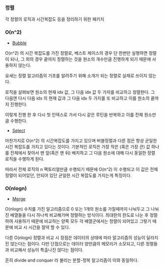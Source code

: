 ### 정렬

각 정렬의 로직과 시간복잡도 등을 정리하기 위한 패키지

### O(n^2)

- [Bubble](./Bubble.java)

O(n^2) 의 시간 복잡도를 가진 정렬로, 베스트 케이스의 경우 단 한번만 실행하면 정렬이 되나, 그 외의 경우
끝까지 정렬하는 것을 원소의 개수만큼 진행하게 되기 때문에 사용하지 않는다.

요새는 정렬 알고리즘의 기초를 알려주기 위해 소개가 되는 정렬로 실제로 쓰이지 않는다.

로직을 살펴보면 원소의 현재 idx 값, 그 다음 idx 값 두 가지를 비교하고 정렬한다.
그 다음엔 다시 다음 idx 의 현재 값과 그 다음 idx 두 가지를 또 비교하고 이를 원소의 끝까지 진행한다.

이렇게 진행 한 후 다시 첫 인덱스로 가서 다시 같은 루틴을 반복하고 이를 전체 원소만큼 수행한다.

- [Select](./Select.java)

마찬가지로 O(n^2) 의 시간복잡도를 가지고 있으며 버블정렬과 다른 점은 항상 균일한 시간 복잡도를 가지고 있다는 것이다.
기본적인 로직은 가장 작은 (혹은 가장 큰) 값 하나를 전체에서 찾아서 맨 앞(혹은 맨 뒤) 배치하고 그 다음 원소에 대해 다시 동일한
정렬 로직을 수행하게 된다.

따라서 전체 로직의 n 팩토리얼만큼 수행되기 때문에 O(n^2) 이 수행되고 이 값은 전체 정렬이 되어있던, 안되어 있던 균일한 시간 복잡도를 가지는게
특징이다.

### O(nlogn)

- [Merge](./Merge.java)

O(nlogn) 수치를 가진 알고리즘으로 0 또는 1개의 원소를 가질때까지 나눠두고 그 나눠진 배열들을 다시 하나씩 비교해가며 정렬하는 방식이다.
최대한의 한도로 나눈 후 정렬하여 사용하기 때문에 비교하는 양쪽 모두 각 배열군에서는 정렬이 되어있고 그렇기 때문에 비교 시 시간을 절약 할 수 있다.

다른 O(nlogn) 정렬과 비교 시 장점은 데이터의 상태에 따라 알고리즘의 성능이 달라지진 않는다는 점이다. 다만 단점으로는 데이터 양만큼의 메모리가 소모되고,
다른 정렬들과 비교해서 성능이 특출나진 않다는 점이다.

흔히 divide and conquer 라 불리는 분할-정복 알고리즘이 이와 동일하다.

